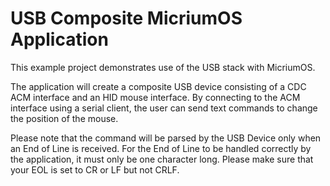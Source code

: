 # USB Composite MicriumOS Application
This example project demonstrates use of the USB stack with MicriumOS.

The application will create a composite USB device consisting of
a CDC ACM interface and an HID mouse interface. By connecting to the
ACM interface using a serial client, the user can send text commands
to change the position of the mouse. 

 Please note that the command will be parsed by the USB Device only when an End of Line is received.
For the End of Line to be handled correctly by the application, it must only be one character long. 
Please make sure that your EOL is set to CR or LF but not CRLF.
